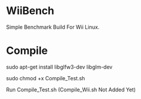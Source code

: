 # WiiBench
 Simple Benchmark Build For Wii Linux.


# Compile

sudo apt-get install libglfw3-dev libglm-dev

sudo chmod +x Compile_Test.sh

Run Compile_Test.sh
(Compile_Wii.sh Not Added Yet)